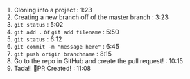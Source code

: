 1. Cloning into a project : 1:23
2. Creating a new branch off of the master branch : 3:23
1. `git status` : 5:02
2. `git add .` or `git add filename` : 5:50
3. `git status` : 6:12
4. `git commit -m "message here"` : 6:45
5. `git push origin branchname` : 8:15
6. Go to the repo in GitHub and create the pull request! : 10:15
7. Tada!! 🎉PR Created! : 11:08